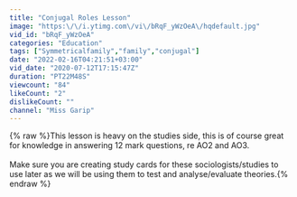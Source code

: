 ```yaml
---
title: "Conjugal Roles Lesson"
image: "https:\/\/i.ytimg.com\/vi\/bRqF_yWzOeA\/hqdefault.jpg"
vid_id: "bRqF_yWzOeA"
categories: "Education"
tags: ["Symmetricalfamily","family","conjugal"]
date: "2022-02-16T04:21:51+03:00"
vid_date: "2020-07-12T17:15:47Z"
duration: "PT22M48S"
viewcount: "84"
likeCount: "2"
dislikeCount: ""
channel: "Miss Garip"
---
```

{% raw %}This lesson is heavy on the studies side, this is of course great for knowledge in answering 12 mark questions, re AO2 and AO3.  <br /><br />Make sure you are creating study cards for these sociologists/studies to use later as we will be using them to test and analyse/evaluate theories.{% endraw %}
